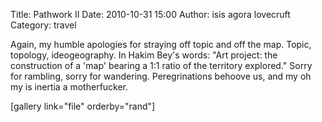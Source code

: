 Title: Pathwork II
Date: 2010-10-31 15:00
Author: isis agora lovecruft
Category: travel

Again, my humble apologies for straying off topic and off the map.
Topic, topology, ideogeography. In Hakim Bey's words: "Art project: the
construction of a 'map' bearing a 1:1 ratio of the territory explored."
Sorry for rambling, sorry for wandering. Peregrinations behoove us, and
my oh my is inertia a motherfucker.

[gallery link="file" orderby="rand"]
